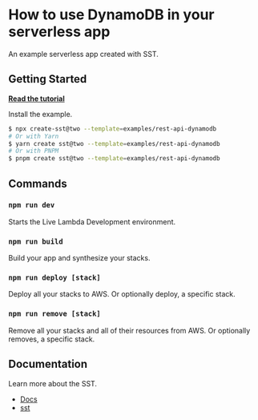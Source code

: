 # How to use DynamoDB in your serverless app

An example serverless app created with SST.

## Getting Started

[**Read the tutorial**](https://sst.dev/examples/how-to-use-dynamodb-in-your-serverless-app.html)

Install the example.

```bash
$ npx create-sst@two --template=examples/rest-api-dynamodb
# Or with Yarn
$ yarn create sst@two --template=examples/rest-api-dynamodb
# Or with PNPM
$ pnpm create sst@two --template=examples/rest-api-dynamodb
```

## Commands

### `npm run dev`

Starts the Live Lambda Development environment.

### `npm run build`

Build your app and synthesize your stacks.

### `npm run deploy [stack]`

Deploy all your stacks to AWS. Or optionally deploy, a specific stack.

### `npm run remove [stack]`

Remove all your stacks and all of their resources from AWS. Or optionally removes, a specific stack.

## Documentation

Learn more about the SST.

- [Docs](https://docs.sst.dev/)
- [sst](https://docs.sst.dev/packages/sst)
